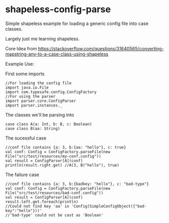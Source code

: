 # shapeless-config-parse

Simple shapeless example for loading a generic config file into case classes.

Largely just me learning shapeless.

Core Idea from 
https://stackoverflow.com/questions/31640565/converting-mapstring-any-to-a-case-class-using-shapeless


Example Use:

First some imports
```
//For loading the config file
import java.io.File 
import com.typesafe.config.ConfigFactory
//For using the parser
import parser.core.ConfigParser
import parser.instances._
```
The classes we'll be parsing into
```
case class A(a: Int, b: B, c: Boolean)
case class B(aa: String)
```
The sucessful case
```
//conf file contains {a: 3, b:{aa: "hello"}, c: true}
val conf: Config = ConfigFactory.parseFile(new File("src/test/resources/my-conf.config"))
val result = ConfigParser[A](conf)
println(result.right.get) //A(3, B("hello"), true)
```
The failure case
```
//conf file contains {a: 3, b:{badkey: "hello"}, c: "bad-type"} 
val conf: Config = ConfigFactory.parseFile(new File("src/test/resources/bad-conf.config"))
val result = ConfigParser[A](conf)
result.left.get.foreach(println)
//Could not find key 'aa' in 'Config(SimpleConfigObject({"bad-key":"hello"}))'
//'bad-type' could not be cast as 'Boolean'
```